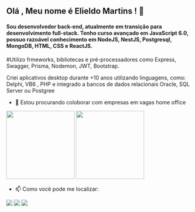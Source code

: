 
## Olá , Meu nome é Elieldo Martins !  👋

<!--
- 🔭 Estou atualmente estudando 
- 🌱 I’m currently learning ...
- 🤔 I’m looking for help with ...
- 💬 Ask me about ...
- 😄 Pronouns: ...
- ⚡ Fun fact: ...
-->

#### Sou desenvolvedor back-end, atualmente em transição para desenvolvimento full-stack. Tenho curso avançado em JavaScript 6.0, possuo razoável conhecimento em NodeJS,  NestJS, Postgresql, MongoDB, HTML, CSS e ReactJS.

#Utilizo frmeworks, bibliotecas e pré-processadores como Express, Swagger, Prisma, Nodemon, JWT, Bootstrap.

Criei aplicativos desktop durante +10 anos utilizando linguagens, como: Delphi, VB6 , PHP e integrado a bancos de dados relacionais Oracle, SQL Server ou Postgree

- 👯 Estou procurando coloborar com empresas em vagas home office

<div>
   <img height="180px" src="https://github-readme-stats.vercel.app/api?username=hefi1413&count_private=true&show_icons=true&theme=merko" />
   <img height="180px" src="https://github-readme-stats.vercel.app/api/top-langs/?username=hefi1413&layout=compact&theme=merko" />
</div>

- 📫 Como você pode me localizar:

<div>
   <img src="https://img.shields.io/badge/Gmail-D14836?style=for-the-badge&logo=gmail&logoColor=white" />
   <img src="https://img.shields.io/badge/WhatsApp-25D366?style=for-the-badge&logo=whatsapp&logoColor=white" />
   <img src="https://img.shields.io/badge/Instagram-E4405F?style=for-the-badge&logo=instagram&logoColor=white" />
</div>
